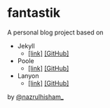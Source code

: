 fantastik
=========


A personal blog project based on

+ Jekyll
    + [[link]](http://jekyllrb.com/) [[GitHub]](https://github.com/jekyll/jekyll)
+ Poole
    + [[link]](http://getpoole.com/) [[GitHub]](https://github.com/poole/poole)
+ Lanyon
    + [[link]](http://lanyon.getpoole.com/) [[GitHub]](https://github.com/poole/lanyon)


by [@nazrulhisham_](https://twitter.com/nazrulhisham_)
